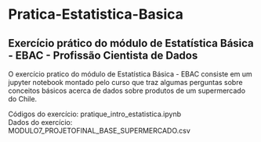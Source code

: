 # Pratica-Estatistica-Basica
## Exercício prático do módulo de Estatística Básica - EBAC - Profissão Cientista de Dados

O exercício pratico do módulo de Estatística Básica - EBAC consiste em um jupyter notebook montado pelo curso que traz algumas perguntas sobre conceitos básicos acerca de dados sobre produtos de um supermercado do Chile.

Códigos do exercício: pratique_intro_estatistica.ipynb  
Dados do exercício: MODULO7_PROJETOFINAL_BASE_SUPERMERCADO.csv
